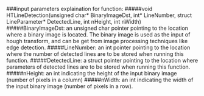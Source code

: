 ###input parameters explaination for function: 
#####void HTLineDetection(unsigned char* BinaryImageDst, int* LineNumber, struct LineParameter* DetectedLine, int nHeight, int nWidth)
#####BinaryImageDst: 
an unsigned char pointer pointing to the location where a binary image is located. The binary image is used
as the input of hough transform, and can be get from image processing techniques like edge detection.
#####LineNumber: 
an int pointer pointing to the location where the number of detected lines are to be stored when running this function.
#####DetectedLine: 
a struct pointer pointing to the location where parameters of detected lines are to be stored when running this function.
#####nHeight: 
an int indicating the height of the input binary image (number of pixels in a column)
#####nWidth: 
an int indicating the width of the input binary image (number of pixels in a row).
